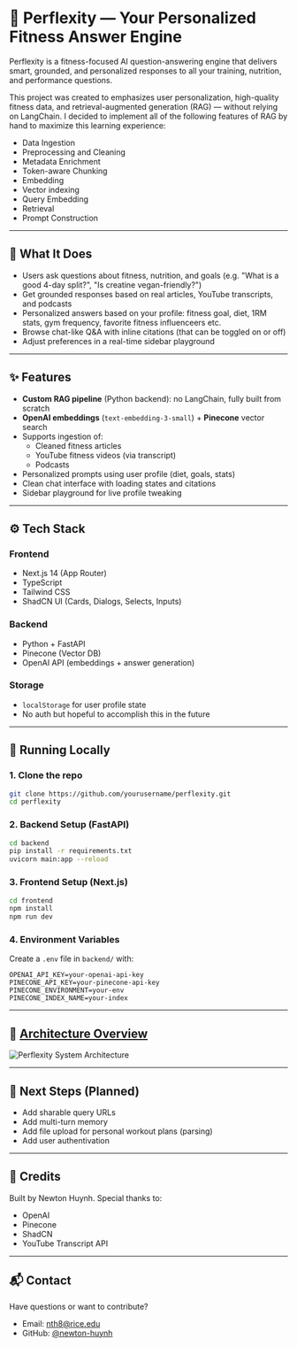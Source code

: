 # 💪 Perflexity — Your Personalized Fitness Answer Engine

Perflexity is a fitness-focused AI question-answering engine that delivers smart, grounded, and personalized responses to all your training, nutrition, and performance questions.

This project was created to emphasizes user personalization, high-quality fitness data, and retrieval-augmented generation (RAG) — without relying on LangChain.
I decided to implement all of the following features of RAG by hand to maximize this learning experience:
- Data Ingestion
- Preprocessing and Cleaning
- Metadata Enrichment
- Token-aware Chunking
- Embedding
- Vector indexing
- Query Embedding
- Retrieval
- Prompt Construction

---

## 🧠 What It Does

- Users ask questions about fitness, nutrition, and goals (e.g. "What is a good 4-day split?", "Is creatine vegan-friendly?")
- Get grounded responses based on real articles, YouTube transcripts, and podcasts
- Personalized answers based on your profile: fitness goal, diet, 1RM stats, gym frequency, favorite fitness influenceers etc.
- Browse chat-like Q&A with inline citations (that can be toggled on or off)
- Adjust preferences in a real-time sidebar playground

---

## ✨ Features

- **Custom RAG pipeline** (Python backend): no LangChain, fully built from scratch
- **OpenAI embeddings** (`text-embedding-3-small`) + **Pinecone** vector search
- Supports ingestion of:
  - Cleaned fitness articles
  - YouTube fitness videos (via transcript)
  - Podcasts
- Personalized prompts using user profile (diet, goals, stats)
- Clean chat interface with loading states and citations
- Sidebar playground for live profile tweaking 

---

## ⚙️ Tech Stack

### Frontend
- Next.js 14 (App Router)
- TypeScript
- Tailwind CSS
- ShadCN UI (Cards, Dialogs, Selects, Inputs)

### Backend
- Python + FastAPI
- Pinecone (Vector DB)
- OpenAI API (embeddings + answer generation)

### Storage
- `localStorage` for user profile state
- No auth but hopeful to accomplish this in the future

---

## 🚀 Running Locally

### 1. Clone the repo
```bash
git clone https://github.com/yourusername/perflexity.git
cd perflexity
```

### 2. Backend Setup (FastAPI)
```bash
cd backend
pip install -r requirements.txt
uvicorn main:app --reload
```

### 3. Frontend Setup (Next.js)
```bash
cd frontend
npm install
npm run dev
```

### 4. Environment Variables
Create a `.env` file in `backend/` with:
```
OPENAI_API_KEY=your-openai-api-key
PINECONE_API_KEY=your-pinecone-api-key
PINECONE_ENVIRONMENT=your-env
PINECONE_INDEX_NAME=your-index
```

---

## 🧱 [Architecture Overview](https://drive.google.com/file/d/1eHzb_WSBHxOWOZ4IVBZplZ1UCJgCpw4f/view?usp=sharing)
![Perflexity System Architecture](https://drive.google.com/uc?export=view&id=1eHzb_WSBHxOWOZ4IVBZplZ1UCJgCpw4f)


---

## 🏁 Next Steps (Planned)
- Add sharable query URLs
- Add multi-turn memory
- Add file upload for personal workout plans (parsing)
- Add user authentivation

---

## 🙌 Credits
Built by Newton Huynh. Special thanks to:
- OpenAI
- Pinecone
- ShadCN
- YouTube Transcript API

---

## 📬 Contact
Have questions or want to contribute?
- Email: nth8@rice.edu
- GitHub: [@newton-huynh](https://github.com/newton-huynh)

